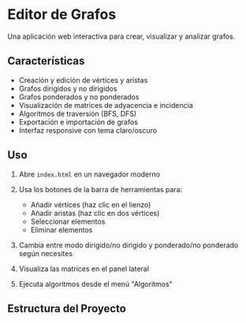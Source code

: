 # Editor de Grafos

Una aplicación web interactiva para crear, visualizar y analizar grafos.

## Características

- Creación y edición de vértices y aristas
- Grafos dirigidos y no dirigidos
- Grafos ponderados y no ponderados
- Visualización de matrices de adyacencia e incidencia
- Algoritmos de traversión (BFS, DFS)
- Exportación e importación de grafos
- Interfaz responsive con tema claro/oscuro

## Uso

1. Abre `index.html` en un navegador moderno
2. Usa los botones de la barra de herramientas para:
   - Añadir vértices (haz clic en el lienzo)
   - Añadir aristas (haz clic en dos vértices)
   - Seleccionar elementos
   - Eliminar elementos

3. Cambia entre modo dirigido/no dirigido y ponderado/no ponderado según necesites
4. Visualiza las matrices en el panel lateral
5. Ejecuta algoritmos desde el menú "Algoritmos"

## Estructura del Proyecto
